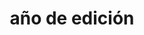 ---
layout: busquedas
criterio: edicion
title: año de edición
tagline: Obras por año de edición
img: tema/edicion.jpg
---
